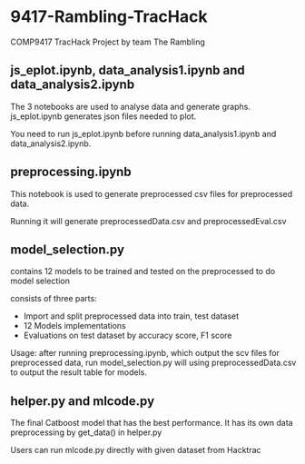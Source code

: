 # 9417-Rambling-TracHack
COMP9417 TracHack Project by team The Rambling 

## js_eplot.ipynb, data_analysis1.ipynb and data_analysis2.ipynb

The 3 notebooks are used to analyse data and generate graphs. js_eplot.ipynb generates json files needed to plot. 

You need to run js_eplot.ipynb before running data_analysis1.ipynb and data_analysis2.ipynb.

## preprocessing.ipynb
This notebook is used to generate preprocessed csv files for preprocessed data.

Running it will generate preprocessedData.csv and preprocessedEval.csv

## model_selection.py 
contains 12 models to be trained and tested on the preprocessed to do model selection 

consists of three parts:
  - Import and split preprocessed data into train, test dataset
  - 12 Models implementations
  - Evaluations on test dataset by accuracy score, F1 score

Usage: after running preprocessing.ipynb, which output the scv files for preprocessed data, run model_selection.py will using preprocessedData.csv to output the result table for models.

## helper.py and mlcode.py
The final Catboost model that has the best performance. It has its own data preprocessing by get_data() in helper.py

Users can run mlcode.py directly with given dataset from Hacktrac